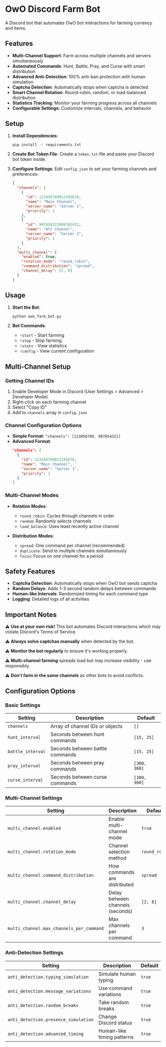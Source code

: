 # OwO Discord Farm Bot

A Discord bot that automates OwO bot interactions for farming currency and items.

## Features

- **Multi-Channel Support**: Farm across multiple channels and servers simultaneously
- **Automated Commands**: Hunt, Battle, Pray, and Curse with smart distribution
- **Advanced Anti-Detection**: 100% anti-ban protection with human simulation
- **Captcha Detection**: Automatically stops when captcha is detected
- **Smart Channel Rotation**: Round-robin, random, or load-balanced distribution
- **Statistics Tracking**: Monitor your farming progress across all channels
- **Configurable Settings**: Customize intervals, channels, and behavior

## Setup

1. **Install Dependencies**:
   ```bash
   pip install -r requirements.txt
   ```

2. **Create Bot Token File**:
   Create a `token.txt` file and paste your Discord bot token inside.

3. **Configure Settings**:
   Edit `config.json` to set your farming channels and preferences:
   ```json
   {
     "channels": [
       {
         "id": 123456789012345678,
         "name": "Main Channel",
         "server_name": "Server 1",
         "priority": 1
       },
       {
         "id": 987654321098765432,
         "name": "Alt Channel",
         "server_name": "Server 2", 
         "priority": 2
       }
     ],
     "multi_channel": {
       "enabled": true,
       "rotation_mode": "round_robin",
       "command_distribution": "spread",
       "channel_delay": [2, 8]
     }
   }
   ```

## Usage

1. **Start the Bot**:
   ```bash
   python owo_farm_bot.py
   ```

2. **Bot Commands**:
   - `!start` - Start farming
   - `!stop` - Stop farming
   - `!stats` - View statistics
   - `!config` - View current configuration

## Multi-Channel Setup

### Getting Channel IDs
1. Enable Developer Mode in Discord (User Settings > Advanced > Developer Mode)
2. Right-click on each farming channel
3. Select "Copy ID"
4. Add to `channels` array in `config.json`

### Channel Configuration Options
- **Simple Format**: `"channels": [123456789, 987654321]`
- **Advanced Format**: 
  ```json
  "channels": [
    {
      "id": 123456789012345678,
      "name": "Main Channel",
      "server_name": "Server 1",
      "priority": 1
    }
  ]
  ```

### Multi-Channel Modes
- **Rotation Modes**:
  - `round_robin`: Cycles through channels in order
  - `random`: Randomly selects channels
  - `load_balance`: Uses least recently active channel

- **Distribution Modes**:
  - `spread`: One command per channel (recommended)
  - `duplicate`: Send to multiple channels simultaneously
  - `focus`: Focus on one channel for a period

## Safety Features

- **Captcha Detection**: Automatically stops when OwO bot sends captcha
- **Random Delays**: Adds 1-3 second random delays between commands
- **Human-like Intervals**: Randomized timing for each command type
- **Logging**: Detailed logs of all activities

## Important Notes

⚠️ **Use at your own risk!** This bot automates Discord interactions which may violate Discord's Terms of Service.

⚠️ **Always solve captchas manually** when detected by the bot.

⚠️ **Monitor the bot regularly** to ensure it's working properly.

⚠️ **Multi-channel farming** spreads load but may increase visibility - use responsibly.

⚠️ **Don't farm in the same channels** as other bots to avoid conflicts.

## Configuration Options

### Basic Settings
| Setting | Description | Default |
|---------|-------------|---------|
| `channels` | Array of channel IDs or objects | `[]` |
| `hunt_interval` | Seconds between hunt commands | `[15, 25]` |
| `battle_interval` | Seconds between battle commands | `[15, 25]` |
| `pray_interval` | Seconds between pray commands | `[300, 360]` |
| `curse_interval` | Seconds between curse commands | `[300, 360]` |

### Multi-Channel Settings
| Setting | Description | Default |
|---------|-------------|---------|
| `multi_channel.enabled` | Enable multi-channel mode | `true` |
| `multi_channel.rotation_mode` | Channel selection method | `round_robin` |
| `multi_channel.command_distribution` | How commands are distributed | `spread` |
| `multi_channel.channel_delay` | Delay between channels (seconds) | `[2, 8]` |
| `multi_channel.max_channels_per_command` | Max channels per command | `3` |

### Anti-Detection Settings
| Setting | Description | Default |
|---------|-------------|---------|
| `anti_detection.typing_simulation` | Simulate human typing | `true` |
| `anti_detection.message_variations` | Use command variations | `true` |
| `anti_detection.random_breaks` | Take random breaks | `true` |
| `anti_detection.presence_simulation` | Change Discord status | `true` |
| `anti_detection.advanced_timing` | Human-like timing patterns | `true` |

